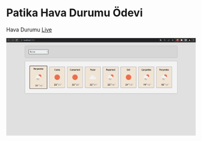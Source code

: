 # Patika Hava Durumu Ödevi

Hava Durumu [Live](https://bayramenesyilmaz.github.io//Hava-Durumu/)

![görsel](./img/hava-durumu-ss1.png)
